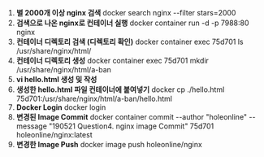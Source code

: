 1. **별 2000개 이상 nginx 검색**
   docker search nginx --filter stars=2000
2. **검색으로 나온 nginx로 컨테이너 실행**
   docker container run -d -p 7988:80 nginx
3. **컨테이너 디렉토리 검색 (디렉토리 확인)**
   docker container exec 75d701 ls /usr/share/nginx/html/
4. **컨테이너 디렉토리 생성**
   docker container exec 75d701 mkdir /usr/share/nginx/html/a-ban
5. **vi hello.html 생성 및 작성**
6. **생성한 hello.html 파일 컨테이너에 붙여넣기**
   docker cp ./hello.html 75d701:/usr/share/nginx/html/a-ban/hello.html
7. **Docker Login**
   docker login
8. **변경된 Image Commit**
   docker container commit --author "holeonline" --message "190521 Question4. nginx image Commit" 75d701 holeonline/nginx:latest
9. **변경한 Image Push**
   docker image push holeonline/nginx